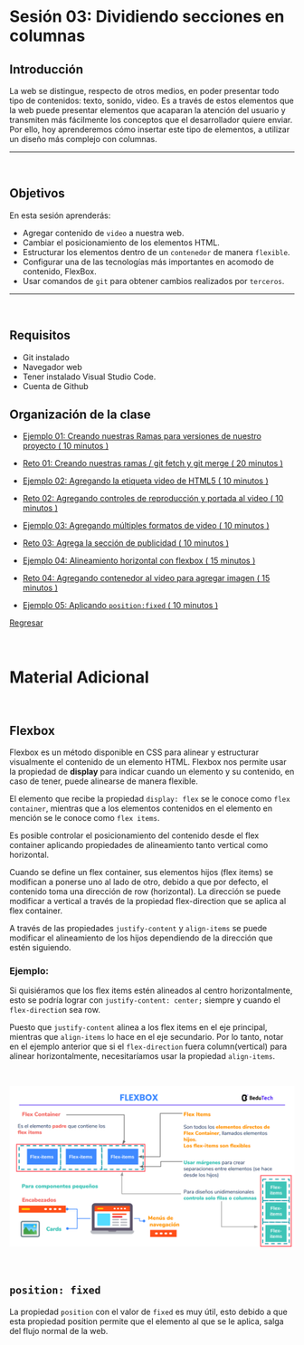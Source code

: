 # Sesión 03: Dividiendo secciones en columnas

## Introducción

La web se distingue, respecto de otros medios, en poder presentar todo tipo de contenidos: texto, sonido, video. Es a través de estos elementos que la web puede presentar elementos que acaparan la atención del usuario y transmiten más fácilmente los conceptos que el desarrollador quiere enviar. Por ello, hoy aprenderemos cómo insertar este tipo de elementos, a utilizar un diseño más complejo con columnas.

---
<br/>

## Objetivos

En esta sesión aprenderás:

- Agregar contenido de `video` a nuestra web.
- Cambiar el posicionamiento de los elementos HTML.
- Estructurar los elementos dentro de un `contenedor` de manera `flexible`.
- Configurar una de las tecnologías más importantes en acomodo de contenido, FlexBox.
- Usar comandos de `git` para obtener cambios realizados por `terceros`.

---
<br/>

## Requisitos

- Git instalado
- Navegador web
- Tener instalado Visual Studio Code.
- Cuenta de Github

## Organización de la clase

- [Ejemplo 01: Creando nuestras Ramas para versiones de nuestro proyecto ( 10 minutos ) ](./Ejemplo-01/README.md)

- [Reto 01: Creando nuestras ramas / git fetch y git merge ( 20 minutos ) ](./reto-01/README.md)

- [Ejemplo 02: Agregando la etiqueta video de HTML5 ( 10 minutos ) ](./Ejemplo-02/README.md)

- [Reto 02: Agregando controles de reproducción y portada al video ( 10 minutos ) ](./reto-02/README.md)

- [Ejemplo 03: Agregando múltiples formatos de video ( 10 minutos ) ](./Ejemplo-03/README.md)

- [Reto 03: Agrega la sección de publicidad ( 10 minutos ) ](./reto-03/README.md)

- [Ejemplo 04: Alineamiento horizontal con flexbox ( 15 minutos ) ](./Ejemplo-04/README.md)

- [Reto 04: Agregando contenedor al video para agregar imagen ( 15 minutos ) ](./reto-04/README.md)

- [Ejemplo  05: Aplicando `position:fixed` ( 10 minutos ) ](./Ejemplo-05/README.md)

[Regresar](../README.md)

<br/>

# Material Adicional

<br/>

## Flexbox

Flexbox es un método disponible en CSS para alinear y estructurar visualmente el contenido de un elemento HTML. Flexbox nos permite usar la propiedad de **display** para indicar cuando un elemento y su contenido, en caso de tener, puede alinearse de manera flexible.

El elemento que recibe la propiedad `display: flex` se le conoce como `flex container`, mientras que a los elementos contenidos en el elemento en mención se le conoce como `flex items`.

Es posible controlar el posicionamiento del contenido desde el flex container aplicando propiedades de alineamiento tanto vertical como horizontal.

Cuando se define un flex container, sus elementos hijos (flex items) se modifican a ponerse uno al lado de otro, debido a que por defecto, el contenido toma una dirección de row (horizontal). La dirección se puede modificar a vertical a través de la propiedad flex-direction que se aplica al flex container.

A través de las propiedades `justify-content` y `align-items` se puede modificar el alineamiento de los hijos dependiendo de la dirección que estén siguiendo.

### Ejemplo:

Si quisiéramos que los flex items estén alineados al centro horizontalmente, esto se podría lograr con `justify-content: center;` siempre y cuando el `flex-directio`n sea row.

Puesto que `justify-content` alinea a los flex items en el eje principal, mientras que `align-items` lo hace en el eje secundario. Por lo tanto, notar en el ejemplo anterior que si el `flex-direction` fuera column(vertical) para alinear horizontalmente, necesitaríamos usar la propiedad `align-items`.

<br/>

![](./assets/s3.png)

<br/>

## `position: fixed`

La propiedad `position` con el valor de `fixed` es muy útil, esto debido a que esta propiedad position permite que el elemento al que se le aplica, salga del flujo normal de la web.